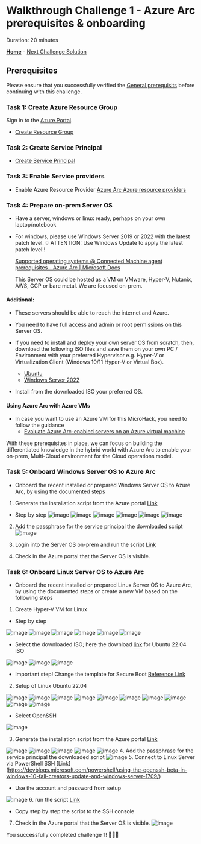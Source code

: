 # Walkthrough Challenge 1 - Azure Arc prerequisites & onboarding

Duration: 20 minutes

 **[Home](../../Readme.md)** - [Next Challenge Solution](../challenge-2/solution.md)

## Prerequisites

Please ensure that you successfully verified the [General prerequisits](../../Readme.md#general-prerequisites) before continuing with this challenge.

### Task 1: Create Azure Resource Group

Sign in to the [Azure Portal](https://portal.azure.com/).

* [Create Resource Group](https://learn.microsoft.com/en-us/azure/azure-resource-manager/management/manage-resource-groups-portal#create-resource-groups)

### Task 2: Create Service Principal 

* [Create Service Principal](https://learn.microsoft.com/en-us/azure/azure-arc/servers/onboard-service-principal#create-a-service-principal-for-onboarding-at-scale)

### Task 3: Enable Service providers

* Enable Azure Resource Provider 
  [Azure Arc Azure resource providers](https://learn.microsoft.com/en-us/azure/azure-arc/servers/prerequisites#azure-resource-providers)

### Task 4: Prepare on-prem Server OS

* Have a server, windows or linux ready, perhaps on your own laptop/notebook 
* For windows, please use Windows Server 2019 or 2022 with the latest patch level. 💡 ATTENTION: Use Windows Update to apply the latest patch level!!

  [Supported operating systems @ Connected Machine agent prerequisites - Azure Arc | Microsoft Docs](https://docs.microsoft.com/en-us/azure/azure-arc/servers/prerequisites#supported-operating-systems)
	
  This Server OS could be hosted as a VM on VMware, Hyper-V, Nutanix, AWS, GCP or bare metal. We are focused on-prem. 
	
#### Additional:
  * These servers should be able to reach the internet and Azure.
  * You need to have full access and admin or root permissions on this Server OS.

* If you need to install and deploy your own server OS from scratch, then, download the following ISO files and save them on your own PC / Environment with your preferred Hypervisor e.g. Hyper-V or Virtualization Client (Windows 10/11 Hyper-V or Virtual Box).
  * [Ubuntu](https://ubuntu.com/download)
  * [Windows Server 2022](https://www.microsoft.com/en-us/evalcenter/download-windows-server-2022)

* Install from the downloaded ISO your preferred OS. 

#### Using Azure Arc with Azure VMs
* In case you want to use an Azure VM for this MicroHack, you need to follow the guidance 
  * [Evaluate Azure Arc-enabled servers on an Azure virtual machine](https://learn.microsoft.com/en-us/azure/azure-arc/servers/plan-evaluate-on-azure-virtual-machine)

With these prerequisites in place, we can focus on building the differentiated knowledge in the hybrid world with Azure Arc to enable your on-prem, Multi-Cloud environment for the Cloud operations model.

### Task 5: Onboard Windows Server OS to Azure Arc

* Onboard the recent installed or prepared Windows Server OS to Azure Arc, by using the documented steps
1. Generate the installation script from the Azure portal [Link](https://learn.microsoft.com/en-us/azure/azure-arc/servers/onboard-service-principal#generate-the-installation-script-from-the-azure-portal)
* Step by step
![image](./img/1.png)
![image](./img/2.png)
![image](./img/3.png)
![image](./img/4.png)
![image](./img/5.png)
![image](./img/6.png)
2. Add the passphrase for the service principal the downloaded script
![image](./img/7.png)
3. Login into the Server OS on-prem and run the script [Link](https://learn.microsoft.com/en-us/azure/azure-arc/servers/onboard-portal#install-with-the-scripted-method)

4. Check in the Azure portal that the Server OS is visible.

### Task 6: Onboard Linux Server OS to Azure Arc

* Onboard the recent installed or prepared Linux Server OS to Azure Arc, by using the documented steps or create a new VM based on the following steps
1. Create Hyper-V VM for Linux

* Step by step

![image](./img/8.png)
![image](./img/9.png)
![image](./img/10.png)
![image](./img/11.png)
![image](./img/12.png)
![image](./img/13.png)
* Select the downloaded ISO; here the download [link](https://ubuntu.com/download/server) for Ubuntu 22.04 ISO

![image](./img/14.png)
![image](./img/15.png)
![image](./img/16.png)
* Important step! Change the template for Secure Boot [Reference Link](https://www.thomasmaurer.ch/2018/06/how-to-install-ubuntu-in-a-hyper-v-generation-2-virtual-machine/)

2. Setup of Linux Ubuntu 22.04

![image](./img/17.png)
![image](./img/18.png)
![image](./img/19.png)
![image](./img/20.png)
![image](./img/21.png)
![image](./img/22.png)
![image](./img/23.png)
![image](./img/24.png)
![image](./img/25.png)
![image](./img/26.png)
* Select OpenSSH

![image](./img/27.png)

3. Generate the installation script from the Azure portal [Link](https://learn.microsoft.com/en-us/azure/azure-arc/servers/onboard-service-principal#generate-the-installation-script-from-the-azure-portal)

![image](./img/28.png)
![image](./img/29.png)
![image](./img/30.png)
![image](./img/31.png)
![image](./img/32.png)
4. Add the passphrase for the service principal the downloaded script
![image](./img/33.png)
5. Connect to Linux Server via PowerShell SSH [Link] (https://devblogs.microsoft.com/powershell/using-the-openssh-beta-in-windows-10-fall-creators-update-and-windows-server-1709/)
* Use the account and password from setup

![image](./img/34.png)
6. run the script [Link](https://learn.microsoft.com/en-us/azure/azure-arc/servers/onboard-portal#install-with-the-scripted-method)
* Copy step by step the script to the SSH console
7. Check in the Azure portal that the Server OS is visible.
![image](./img/35.png)

You successfully completed challenge 1! 🚀🚀🚀